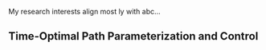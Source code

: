 My research interests align most ly with abc...

## Time-Optimal Path Parameterization and Control




